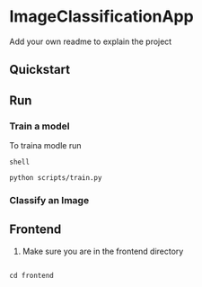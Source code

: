 # ImageClassificationApp

Add your own readme to explain the project 


## Quickstart 

## Run

### Train a model 

To traina modle run 
```
shell 

python scripts/train.py

```
### Classify an Image 



## Frontend 

1. Make sure you are in the frontend directory 
   
```shell 

cd frontend 
```